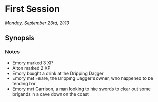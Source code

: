 # First Session

_Monday, September 23rd, 2013_

## Synopsis

### Notes
- Emory marked 3 XP
- Alton marked 2 XP
- Emory bought a drink at the Dripping Dagger
- Emory met Filiare, the Dripping Dagger's owner, who happened to be tending bar
- Emory met Garrison, a man looking to hire swords to clear out some brigands in a cave down on the coast
